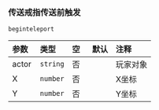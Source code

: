 ### 传送戒指传送前触发

`beginteleport`

| 参数  | 类型     | 空   | 默认 | 注释     |
| :---- | :------- | :--- | :--- | :------- |
| actor | `string` | 否   |      | 玩家对象 |
| X     | `number` | 否   |      | X坐标    |
| Y     | `number` | 否   |      | Y坐标    |


